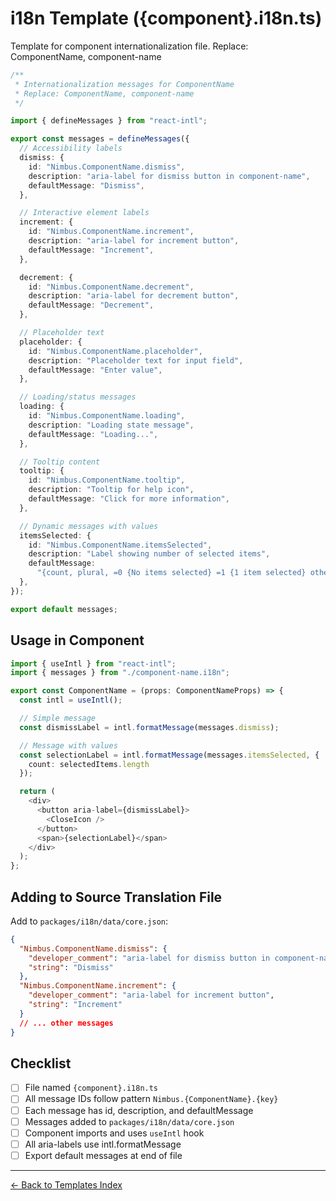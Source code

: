 # i18n Template ({component}.i18n.ts)

Template for component internationalization file. Replace: ComponentName,
component-name

```typescript
/**
 * Internationalization messages for ComponentName
 * Replace: ComponentName, component-name
 */

import { defineMessages } from "react-intl";

export const messages = defineMessages({
  // Accessibility labels
  dismiss: {
    id: "Nimbus.ComponentName.dismiss",
    description: "aria-label for dismiss button in component-name",
    defaultMessage: "Dismiss",
  },

  // Interactive element labels
  increment: {
    id: "Nimbus.ComponentName.increment",
    description: "aria-label for increment button",
    defaultMessage: "Increment",
  },

  decrement: {
    id: "Nimbus.ComponentName.decrement",
    description: "aria-label for decrement button",
    defaultMessage: "Decrement",
  },

  // Placeholder text
  placeholder: {
    id: "Nimbus.ComponentName.placeholder",
    description: "Placeholder text for input field",
    defaultMessage: "Enter value",
  },

  // Loading/status messages
  loading: {
    id: "Nimbus.ComponentName.loading",
    description: "Loading state message",
    defaultMessage: "Loading...",
  },

  // Tooltip content
  tooltip: {
    id: "Nimbus.ComponentName.tooltip",
    description: "Tooltip for help icon",
    defaultMessage: "Click for more information",
  },

  // Dynamic messages with values
  itemsSelected: {
    id: "Nimbus.ComponentName.itemsSelected",
    description: "Label showing number of selected items",
    defaultMessage:
      "{count, plural, =0 {No items selected} =1 {1 item selected} other {# items selected}}",
  },
});

export default messages;
```

## Usage in Component

```typescript
import { useIntl } from "react-intl";
import { messages } from "./component-name.i18n";

export const ComponentName = (props: ComponentNameProps) => {
  const intl = useIntl();

  // Simple message
  const dismissLabel = intl.formatMessage(messages.dismiss);

  // Message with values
  const selectionLabel = intl.formatMessage(messages.itemsSelected, {
    count: selectedItems.length
  });

  return (
    <div>
      <button aria-label={dismissLabel}>
        <CloseIcon />
      </button>
      <span>{selectionLabel}</span>
    </div>
  );
};
```

## Adding to Source Translation File

Add to `packages/i18n/data/core.json`:

```json
{
  "Nimbus.ComponentName.dismiss": {
    "developer_comment": "aria-label for dismiss button in component-name",
    "string": "Dismiss"
  },
  "Nimbus.ComponentName.increment": {
    "developer_comment": "aria-label for increment button",
    "string": "Increment"
  }
  // ... other messages
}
```

## Checklist

- [ ] File named `{component}.i18n.ts`
- [ ] All message IDs follow pattern `Nimbus.{ComponentName}.{key}`
- [ ] Each message has id, description, and defaultMessage
- [ ] Messages added to `packages/i18n/data/core.json`
- [ ] Component imports and uses `useIntl` hook
- [ ] All aria-labels use intl.formatMessage
- [ ] Export default messages at end of file

---

[← Back to Templates Index](./index.md)
